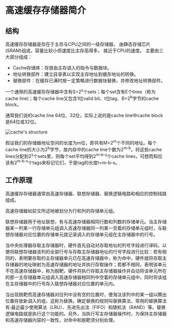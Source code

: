 # 高速缓存存储器简介

## 结构

高速缓存存储器是存在于主存与CPU之间的一级存储器， 由静态存储芯片(SRAM)组成，容量比较小但速度比主存高得多， 接近于CPU的速度。
主要由三大部分组成：

- Cache存储体：存放由主存调入的指令与数据块。
- 地址转换部件：建立目录表以实现主存地址到缓存地址的转换。
- 替换部件：在缓存已满时按一定策略进行数据块替换，并修改地址转换部件。

一个通用的高速缓存存储器中含有S=2<sup>s</sup>个sets；每个set含有E个lines（称为cache line)；每个cache line又包含1位valid bit、t位tag、B=2<sup>b</sup>字节的cache block。

通常我们说的cache line 64位、32位，实际上说的是cache line中cache block是64位或32位。

![cache's structure](/Users/liupeipei/Desktop/ichw/062318599121326.png 
)

假设我们的存储器地址空间的长度为m位，即共有M=2<sup>m</sup>个不同的地址。每个cache line的大小为2<sup>b</sup>字节，故内存中的cache line个数为2<sup>m-b</sup>。将这些cache lines分配到2<sup>s</sup>个sets里，则每个set平均得到2<sup>m-b-s</sup>个cache lines，可想而知应该有2<sup>m-b-s</sup>个tags来标记它们，于是tag的长度t=m-b-s。

## 工作原理

 高速缓存存储器通常由高速存储器、联想存储器、替换逻辑电路和相应的控制线路组成。

高速存储器如前文所述地被划分为行和列的存储单元组。

联想存储器用于地址联想，有与高速存储器相同行数和列数的存储单元。当主存储器某一列某一行存储单元组调入高速存储器同一列某一空着的存储单元组时，与联想存储器对应位置的存储单元就记录调入的存储单元组在主存储器中的行号。

当中央处理器存取主存储器时，硬件首先自动对存取地址的列号字段进行译码，以便将联想存储器该列的全部行号与存取主存储器地址的行号字段进行比较：若有相同的，表明要存取的主存储器单元已在高速存储器中，称为命中，硬件就将存取主存储器的地址映射为高速存储器的地址并执行存取操作；若都不相同，表明该单元不在高速存储器中，称为脱靶，硬件将执行存取主存储器操作并自动将该单元所在的那一主存储器单元组调入高速存储器相同列中空着的存储单元组中，同时将该组在主存储器中的行号存入联想存储器对应位置的单元内。

当出现脱靶而高速存储器对应列中没有空的位置时，便淘汰该列中的某一组以腾出位置存放新调入的组，这称为替换。确定替换的规则叫替换算法，常用的替换算法有:最近最少使用算法（LRU）、先进先出法（FIFO）和随机法（RAND）等。替换逻辑电路就是执行这个功能的。另外，当执行写主存储器操作时，为保持主存储器和高速存储器内容的一致性，对命中和脱靶须分别处理。

